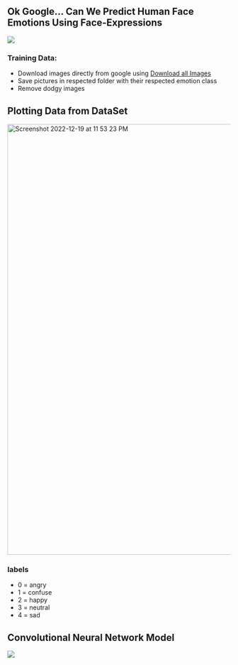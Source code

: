 ## Ok Google... Can We Predict Human Face Emotions Using Face-Expressions

<img src='https://i0.wp.com/www.iedunote.com/img/1084/nonverbal-communication-facial-expression.png?fit=450%2C395&quality=100&ssl=1'></img>

### Training Data:
- Download images directly from google using [Download all Images](https://chrome.google.com/webstore/detail/download-all-images/ifipmflagepipjokmbdecpmjbibjnakm?hl=en)
- Save pictures in respected folder with their respected emotion class
- Remove dodgy images

## Plotting Data from DataSet
<img width="970" alt="Screenshot 2022-12-19 at 11 53 23 PM" src="https://user-images.githubusercontent.com/76906632/208493765-b5cf292f-9e42-409b-a0a5-ee9581e9ecd5.png">

### labels
- 0 = angry
- 1 = confuse
- 2 = happy
- 3 = neutral
- 4 = sad


## Convolutional Neural Network Model
<img src='https://ars.els-cdn.com/content/image/1-s2.0-S235291482030201X-gr6.jpg'></img>





